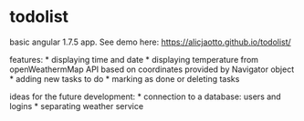 # todolist
basic angular 1.7.5 app. See demo here: https://alicjaotto.github.io/todolist/

features:
	* displaying time and date
	* displaying temperature from openWeathermMap API based on coordinates provided by Navigator object
	* adding new tasks to do
	* marking as done or deleting tasks

ideas for the future development:
	* connection to a database: users and logins
	* separating weather service
